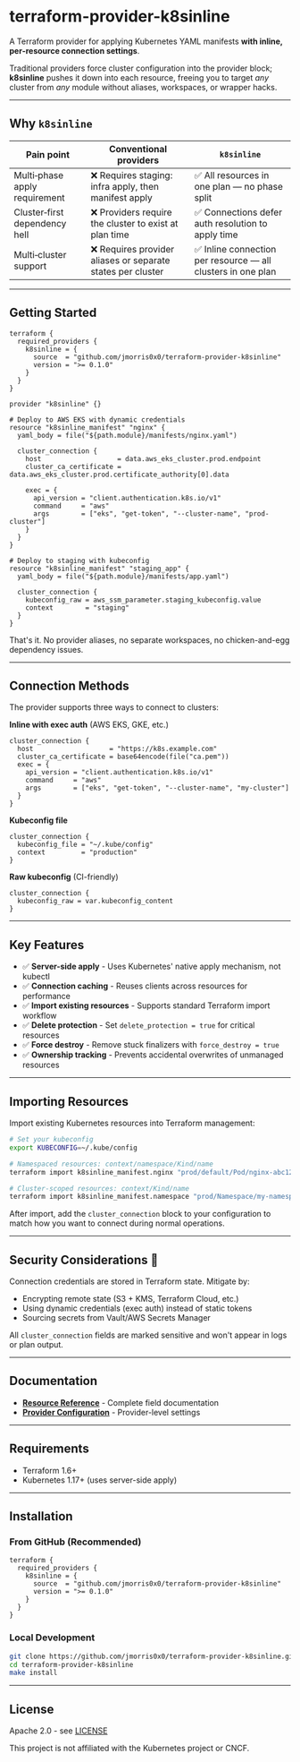 # terraform-provider-k8sinline

A Terraform provider for applying Kubernetes YAML manifests **with inline, per‑resource connection settings**.

Traditional providers force cluster configuration into the provider block; **k8sinline** pushes it down into each resource, freeing you to target *any* cluster from *any* module without aliases, workspaces, or wrapper hacks.

---

## Why `k8sinline`

| Pain point                            | Conventional providers                                                      | **`k8sinline`**                                                             |
| ------------------------------------- | --------------------------------------------------------------------------- | --------------------------------------------------------------------------- |
| Multi‑phase apply requirement         | ❌ Requires staging: infra apply, then manifest apply                        | ✅ All resources in one plan — no phase split                                |
| Cluster‑first dependency hell         | ❌ Providers require the cluster to exist at plan time                       | ✅ Connections defer auth resolution to apply time                           |
| Multi‑cluster support                 | ❌ Requires provider aliases or separate states per cluster                  | ✅ Inline connection per resource — all clusters in one plan                 |

---

## Getting Started

```hcl
terraform {
  required_providers {
    k8sinline = {
      source  = "github.com/jmorris0x0/terraform-provider-k8sinline"
      version = ">= 0.1.0"
    }
  }
}

provider "k8sinline" {}

# Deploy to AWS EKS with dynamic credentials
resource "k8sinline_manifest" "nginx" {
  yaml_body = file("${path.module}/manifests/nginx.yaml")

  cluster_connection {
    host                   = data.aws_eks_cluster.prod.endpoint
    cluster_ca_certificate = data.aws_eks_cluster.prod.certificate_authority[0].data
    
    exec = {
      api_version = "client.authentication.k8s.io/v1"
      command     = "aws"
      args        = ["eks", "get-token", "--cluster-name", "prod-cluster"]
    }
  }
}

# Deploy to staging with kubeconfig
resource "k8sinline_manifest" "staging_app" {
  yaml_body = file("${path.module}/manifests/app.yaml")

  cluster_connection {
    kubeconfig_raw = aws_ssm_parameter.staging_kubeconfig.value
    context        = "staging"
  }
}
```

That's it. No provider aliases, no separate workspaces, no chicken-and-egg dependency issues.

---

## Connection Methods

The provider supports three ways to connect to clusters:

**Inline with exec auth** (AWS EKS, GKE, etc.)
```hcl
cluster_connection {
  host                   = "https://k8s.example.com"
  cluster_ca_certificate = base64encode(file("ca.pem"))
  exec = {
    api_version = "client.authentication.k8s.io/v1"
    command     = "aws"
    args        = ["eks", "get-token", "--cluster-name", "my-cluster"]
  }
}
```

**Kubeconfig file**
```hcl
cluster_connection {
  kubeconfig_file = "~/.kube/config"
  context         = "production"
}
```

**Raw kubeconfig** (CI-friendly)
```hcl
cluster_connection {
  kubeconfig_raw = var.kubeconfig_content
}
```

---

## Key Features

- ✅ **Server-side apply** - Uses Kubernetes' native apply mechanism, not kubectl
- ✅ **Connection caching** - Reuses clients across resources for performance  
- ✅ **Import existing resources** - Supports standard Terraform import workflow
- ✅ **Delete protection** - Set `delete_protection = true` for critical resources
- ✅ **Force destroy** - Remove stuck finalizers with `force_destroy = true`
- ✅ **Ownership tracking** - Prevents accidental overwrites of unmanaged resources

---

## Importing Resources

Import existing Kubernetes resources into Terraform management:

```bash
# Set your kubeconfig
export KUBECONFIG=~/.kube/config

# Namespaced resources: context/namespace/Kind/name  
terraform import k8sinline_manifest.nginx "prod/default/Pod/nginx-abc123"

# Cluster-scoped resources: context/Kind/name
terraform import k8sinline_manifest.namespace "prod/Namespace/my-namespace"
```

After import, add the `cluster_connection` block to your configuration to match how you want to connect during normal operations.

---

## Security Considerations 🔐

Connection credentials are stored in Terraform state. Mitigate by:
- Encrypting remote state (S3 + KMS, Terraform Cloud, etc.)
- Using dynamic credentials (exec auth) instead of static tokens
- Sourcing secrets from Vault/AWS Secrets Manager

All `cluster_connection` fields are marked sensitive and won't appear in logs or plan output.

---

## Documentation

- **[Resource Reference](docs/resources/manifest.md)** - Complete field documentation
- **[Provider Configuration](docs/index.md)** - Provider-level settings

---

## Requirements

- Terraform 1.6+
- Kubernetes 1.17+ (uses server-side apply)

---

## Installation

### From GitHub (Recommended)
```hcl
terraform {
  required_providers {
    k8sinline = {
      source  = "github.com/jmorris0x0/terraform-provider-k8sinline"
      version = ">= 0.1.0"
    }
  }
}
```

### Local Development
```bash
git clone https://github.com/jmorris0x0/terraform-provider-k8sinline.git
cd terraform-provider-k8sinline
make install
```

---

## License

Apache 2.0 - see [LICENSE](./LICENSE)

This project is not affiliated with the Kubernetes project or CNCF.

